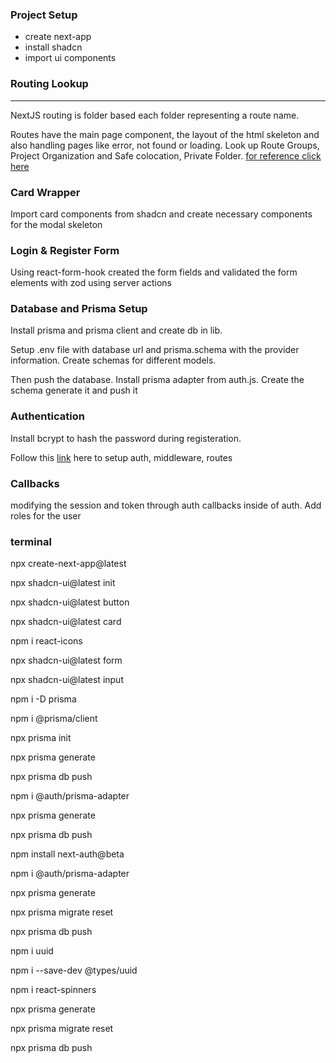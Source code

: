 ### Project Setup

- create next-app
- install shadcn
- import ui components

### Routing Lookup

---

NextJS routing is folder based each folder representing a route name.

Routes have the main page component, the layout of the html skeleton and also handling pages like error, not found or loading.
Look up Route Groups, Project Organization and Safe colocation, Private Folder.
[for reference click here](https://nextjs.org/docs/app/building-your-application/routing)

### Card Wrapper

Import card components from shadcn and create necessary components for the modal skeleton

### Login & Register Form

Using react-form-hook created the form fields and validated the form elements with zod using server actions

### Database and Prisma Setup

Install prisma and prisma client and create db in lib.

Setup .env file with database url and prisma.schema with the provider information. Create schemas for different models.

Then push the database. Install prisma adapter from auth.js. Create the schema generate it and push it

### Authentication

Install bcrypt to hash the password during registeration.

Follow this [link](https://authjs.dev/guides/upgrade-to-v5?authentication-method=middleware) here to setup auth, middleware, routes

### Callbacks

modifying the session and token through auth callbacks inside of auth. Add roles for the user

### terminal

npx create-next-app@latest

npx shadcn-ui@latest init

npx shadcn-ui@latest button

npx shadcn-ui@latest card

npm i react-icons

npx shadcn-ui@latest form

npx shadcn-ui@latest input

npm i -D prisma

npm i @prisma/client

npx prisma init

npx prisma generate

npx prisma db push

npm i @auth/prisma-adapter

npx prisma generate

npx prisma db push

npm install next-auth@beta

npm i @auth/prisma-adapter

npx prisma generate

npx prisma migrate reset

npx prisma db push

npm i uuid

npm i --save-dev @types/uuid

npm i react-spinners

npx prisma generate

npx prisma migrate reset

npx prisma db push
